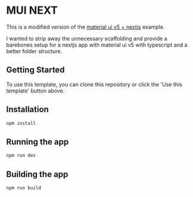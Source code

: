 # MUI NEXT
This is a modified version of the 
[material ui v5 + nextjs](https://github.com/mui/material-ui/tree/master/examples/nextjs) example.

I wanted to strip away the unnecessary scaffolding and provide a barebones setup for a nextjs app
with material ui v5 with typescript and a better folder structure.

## Getting Started
To use this template, you can clone this repository or click the 'Use this template' button above.

## Installation
```bash
npm install
```

## Running the app
```bash
npm run dev
```

## Building the app
```bash
npm run build
```
